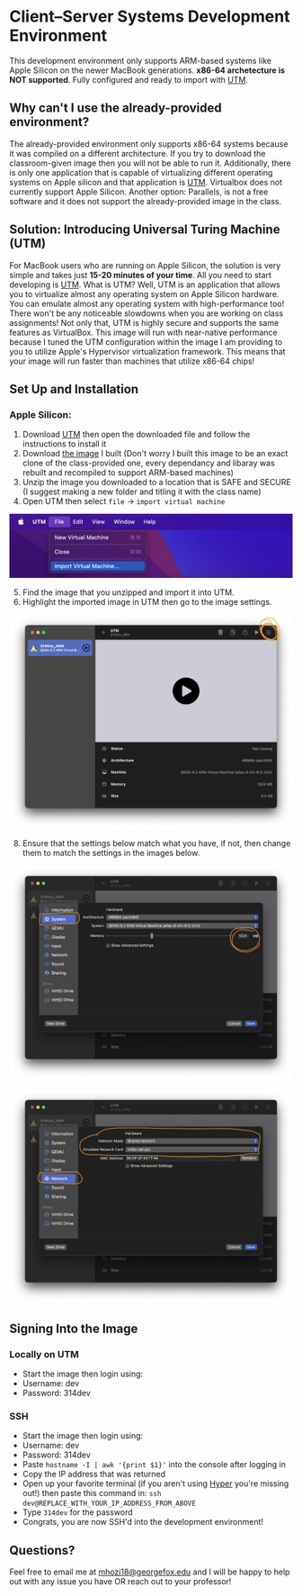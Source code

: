 # Client–Server Systems Development Environment

This development environment only supports ARM-based systems like Apple Silicon on the newer MacBook generations. **x86-64 archetecture is NOT supported**. Fully configured and ready to import with [UTM](https://mac.getutm.app/).

## Why can't I use the already-provided environment?
The already-provided environment only supports x86-64 systems because it was compiled on a different architecture. If you try to download the classroom-given image then you will not be able to run it. Additionally, there is only one application that is capable of virtualizing different operating systems on Apple silicon and that application is [UTM](https://mac.getutm.app/). Virtualbox does not currently support Apple Silicon. Another option: Parallels, is not a free software and it does not support the already-provided image in the class.

## Solution: Introducing Universal Turing Machine (UTM)
For MacBook users who are running on Apple Silicon, the solution is very simple and takes just **15-20 minutes of your time**. All you need to start developing is [UTM](https://mac.getutm.app/). What is UTM? Well, UTM is an application that allows you to virtualize almost any operating system on Apple Silicon hardware. You can emulate almost any operating system with high-performance too! There won't be any noticeable slowdowns when you are working on class assignments! Not only that, UTM is highly secure and supports the same features as VirtualBox. This image will run with near-native performance because I tuned the UTM configuration within the image I am providing to you to utilize Apple's Hypervisor virtualization framework. This means that your image will run faster than machines that utilize x86-64 chips!

## Set Up and Installation
### Apple Silicon:
1. Download [UTM](https://mac.getutm.app/) then open the downloaded file and follow the instructions to install it
2. Download [the image](https://drive.google.com/file/d/16yB9sQu3UQ1nXqLO7BCxMFFvKGDZ24hd/view?usp=sharing) I built (Don't worry I built this image to be an exact clone of the class-provided one, every dependancy and libaray was rebuilt and recompiled to support ARM-based machines)
3. Unzip the image you downloaded to a location that is SAFE and SECURE (I suggest making a new folder and titling it with the class name)
4. Open UTM then select `file` -> `import virtual machine`

![Importing the Image](assets/1.png) 

5. Find the image that you unzipped and import it into UTM.
6. Highlight the imported image in UTM then go to the image settings.


![Image Settings](assets/2.png) 

8. Ensure that the settings below match what you have, if not, then change them to match the settings in the images below.

![RAM settings](assets/3.png)

![Network Settings](assets/4.png) 

## Signing Into the Image

### Locally on UTM
- Start the image then login using: 
- Username: dev
- Password: 314dev

### SSH
- Start the image then login using: 
- Username: dev
- Password: 314dev
- Paste `hostname -I | awk '{print $1}'` into the console after logging in
- Copy the IP address that was returned
- Open up your favorite terminal (if you aren't using [Hyper](https://hyper.is/) you're missing out!) then paste this command in: `ssh dev@REPLACE_WITH_YOUR_IP_ADDRESS_FROM_ABOVE`
- Type `314dev` for the password
- Congrats, you are now SSH'd into the development environment!

## Questions?
Feel free to email me at mhozi18@georgefox.edu and I will be happy to help out with any issue you have OR reach out to your professor!
